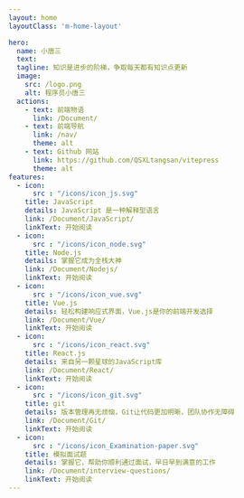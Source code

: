 ```yaml
---
layout: home
layoutClass: 'm-home-layout'

hero:
  name: 小唐三
  text: 
  tagline: 知识是进步的阶梯，争取每天都有知识点更新
  image:
    src: /logo.png
    alt: 程序员小唐三
  actions:
    - text: 前端物语
      link: /Document/
    - text: 前端导航
      link: /nav/
      theme: alt
    - text: Github 网站
      link: https://github.com/QSXLtangsan/vitepress
      theme: alt
features:
  - icon:
      src : "/icons/icon_js.svg"
    title: JavaScript
    details: JavaScript 是一种解释型语言
    link: /Document/JavaScript/
    linkText: 开始阅读
  - icon:
      src : "/icons/icon_node.svg"
    title: Node.js
    details: 掌握它成为全栈大神
    link: /Document/Nodejs/
    linkText: 开始阅读
  - icon:
      src : "/icons/icon_vue.svg"
    title: Vue.js
    details: 轻松构建响应式界面，Vue.js是你的前端开发选择
    link: /Document/Vue/
    linkText: 开始阅读
  - icon:
      src : "/icons/icon_react.svg"
    title: React.js
    details: 来自另一颗星球的JavaScript库
    link: /Document/React/
    linkText: 开始阅读
  - icon:
      src : "/icons/icon_git.svg"
    title: git
    details: 版本管理再无烦恼，Git让代码更加明晰，团队协作无障碍
    link: /Document/Git/
    linkText: 开始阅读
  - icon:
      src : "/icons/icon_Examination-paper.svg"
    title: 模拟面试题
    details: 掌握它，帮助你顺利通过面试，早日早到满意的工作
    link: /Document/interview-questions/
    linkText: 开始阅读
---
```


<style>
/*爱的魔力转圈圈*/
.m-home-layout .image-src:hover {
  transform: translate(-50%, -50%) rotate(666turn);
  transition: transform 59s 1s cubic-bezier(0.3, 0, 0.8, 1);
}

.m-home-layout .details small {
  opacity: 0.8;
}

.m-home-layout .bottom-small {
  display: block;
  margin-top: 2em;
  text-align: right;
}
</style>
